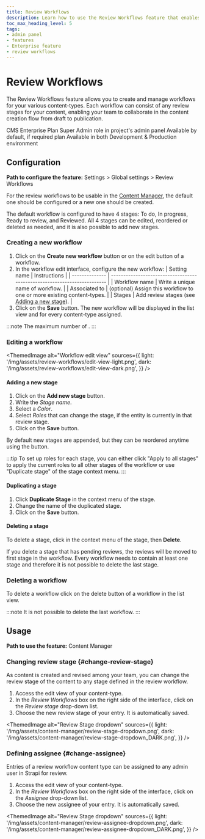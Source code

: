 ```yaml
---
title: Review Workflows
description: Learn how to use the Review Workflows feature that enables the creation and management of workflows for your various content-types
toc_max_heading_level: 5
tags:
- admin panel
- features
- Enterprise feature
- review workflows
---
```


# Review Workflows
<EnterpriseBadge />

The Review Workflows feature allows you to create and manage workflows for your various content-types. Each workflow can consist of any review stages for your content, enabling your team to collaborate in the content creation flow from draft to publication.

<IdentityCard>
  <IdentityCardItem icon="credit-card" title="Plan">CMS Enterprise Plan</IdentityCardItem>
  <IdentityCardItem icon="user" title="Role & permission">Super Admin role in project's admin panel</IdentityCardItem>
  <IdentityCardItem icon="toggle-right" title="Activation">Available by default, if required plan</IdentityCardItem>
  <IdentityCardItem icon="desktop" title="Environment">Available in both Development & Production environment</IdentityCardItem>
</IdentityCard>

<Guideflow lightId="zpez8vgs3p" darkId="lpx4d4zs4k"/>

## Configuration

**Path to configure the feature:** <Icon name="gear-six" /> Settings > Global settings > Review Workflows

For the review workflows to be usable in the [Content Manager](/cms/features/content-manager), the default one should be configured or a new one should be created.

The default workflow is configured to have 4 stages: To do, In progress, Ready to review, and Reviewed. All 4 stages can be edited, reordered or deleted as needed, and it is also possible to add new stages.

### Creating a new workflow

1. Click on the **Create new workflow** button or on the edit button <Icon name="pencil-simple" /> of a workflow.
2. In the workflow edit interface, configure the new workflow:
    | Setting name   | Instructions                                                             |
    | -------------- | ------------------------------------------------------------------------ |
    | Workflow name  | Write a unique name of workflow.                                         |
    | Associated to  | (optional) Assign this workflow to one or more existing content-types.   |
    | Stages         | Add review stages (see [Adding a new stage](#adding-a-new-stage)).       |
3. Click on the **Save** button. The new workflow will be displayed in the list view and for every content-type assigned.

:::note
The maximum number of <ExternalLink to="https://strapi.io/pricing-cloud" text="workflows and stages per workflow is limited"/>.
:::

### Editing a workflow

<ThemedImage
  alt="Workflow edit view"
  sources={{
    light: '/img/assets/review-workflows/edit-view-light.png',
    dark: '/img/assets/review-workflows/edit-view-dark.png',
  }}
/>

#### Adding a new stage

1. Click on the **Add new stage** button.
2. Write the *Stage name*.
3. Select a *Color*.
4. Select *Roles* that can change the stage, if the entity is currently in that review stage.
5. Click on the **Save** button.

By default new stages are appended, but they can be reordered anytime using the <Icon name="dots-six-vertical" classes="ph-bold" /> button.

:::tip
To set up roles for each stage, you can either click "Apply to all stages" to apply the current roles to all other stages of the workflow or use "Duplicate stage" of the stage context menu.
:::

#### Duplicating a stage

1. Click **Duplicate Stage** in the context menu of the stage.
2. Change the name of the duplicated stage.
2. Click on the **Save** button.

#### Deleting a stage

To delete a stage, click <Icon name="dots-three-outline" /> in the context menu of the stage, then **Delete**.

If you delete a stage that has pending reviews, the reviews will be moved to first stage in the workflow. Every workflow needs to
contain at least one stage and therefore it is not possible to delete the last stage.

### Deleting a workflow

To delete a workflow click on the delete button <Icon name="trash" /> of a workflow in the list view.

:::note
It is not possible to delete the last workflow.
:::

## Usage

**Path to use the feature:** <Icon name="feather" /> Content Manager

### Changing review stage {#change-review-stage}

As content is created and revised among your team, you can change the review stage of the content to any stage defined in the review workflow.

1. Access the edit view of your content-type.
2. In the *Review Workflows* box on the right side of the interface, click on the _Review stage_ drop-down list.
3. Choose the new review stage of your entry. It is automatically saved.

<ThemedImage
  alt="Review Stage dropdown"
  sources={{
    light: '/img/assets/content-manager/review-stage-dropdown.png',
    dark: '/img/assets/content-manager/review-stage-dropdown_DARK.png',
  }}
/>

### Defining assignee {#change-assignee}

Entries of a review workflow content type can be assigned to any admin user in Strapi for review.

1. Access the edit view of your content-type.
2. In the *Review Workflows* box on the right side of the interface, click on the _Assignee_ drop-down list.
3. Choose the new assignee of your entry. It is automatically saved.

<ThemedImage
  alt="Review Stage dropdown"
  sources={{
    light: '/img/assets/content-manager/review-assignee-dropdown.png',
    dark: '/img/assets/content-manager/review-assignee-dropdown_DARK.png',
  }}
/>
